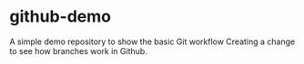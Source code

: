 # github-demo
A simple demo repository to show the basic Git workflow
Creating a change to see how branches work in Github.
